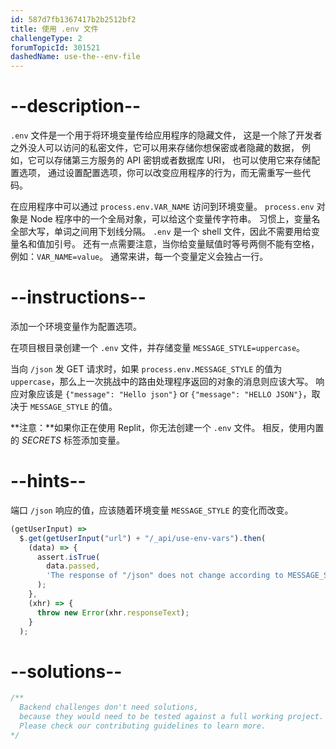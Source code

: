 ```yaml
---
id: 587d7fb1367417b2b2512bf2
title: 使用 .env 文件
challengeType: 2
forumTopicId: 301521
dashedName: use-the--env-file
---
```


# --description--

`.env` 文件是一个用于将环境变量传给应用程序的隐藏文件， 这是一个除了开发者之外没人可以访问的私密文件，它可以用来存储你想保密或者隐藏的数据， 例如，它可以存储第三方服务的 API 密钥或者数据库 URI， 也可以使用它来存储配置选项， 通过设置配置选项，你可以改变应用程序的行为，而无需重写一些代码。

在应用程序中可以通过 `process.env.VAR_NAME` 访问到环境变量。 `process.env` 对象是 Node 程序中的一个全局对象，可以给这个变量传字符串。 习惯上，变量名全部大写，单词之间用下划线分隔。 `.env` 是一个 shell 文件，因此不需要用给变量名和值加引号。 还有一点需要注意，当你给变量赋值时等号两侧不能有空格，例如：`VAR_NAME=value`。 通常来讲，每一个变量定义会独占一行。

# --instructions--

添加一个环境变量作为配置选项。

在项目根目录创建一个 `.env` 文件，并存储变量 `MESSAGE_STYLE=uppercase`。

当向 `/json` 发 GET 请求时，如果 `process.env.MESSAGE_STYLE` 的值为 `uppercase`，那么上一次挑战中的路由处理程序返回的对象的消息则应该大写。 响应对象应该是 `{"message": "Hello json"}` or `{"message": "HELLO JSON"}`，取决于 `MESSAGE_STYLE` 的值。

**注意：**如果你正在使用 Replit，你无法创建一个 `.env` 文件。 相反，使用内置的 <dfn>SECRETS</dfn> 标签添加变量。

# --hints--

端口 `/json` 响应的值，应该随着环境变量 `MESSAGE_STYLE` 的变化而改变。

```js
(getUserInput) =>
  $.get(getUserInput("url") + "/_api/use-env-vars").then(
    (data) => {
      assert.isTrue(
        data.passed,
        'The response of "/json" does not change according to MESSAGE_STYLE'
      );
    },
    (xhr) => {
      throw new Error(xhr.responseText);
    }
  );
```

# --solutions--

```js
/**
  Backend challenges don't need solutions, 
  because they would need to be tested against a full working project. 
  Please check our contributing guidelines to learn more.
*/
```
